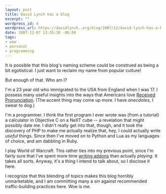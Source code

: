 ```yaml
--- 
layout: post
title: David Lynch has a blog
excerpt: ""
wordpress_id: 4
wordpress_url: https://davidlynch..org/blog/2007/12/david-lynch-has-a-blog/
date: 2007-12-07 13:35:30 -06:00
tags: 
- wow
- personal
- programming
---
```

It is possible that this blog's naming scheme could be construed as being a bit egotistical. I just want to reclaim my name from popular culture!

But enough of that. Who am I?

I'm a 23 year old who immigrated to the USA from England when I was 17. I possess many useful insights into the ways that Americans love [Received Pronunciation](http://en.wikipedia.org/wiki/Received_Pronunciation). (The accent thing may come up more. I have *anecdotes*, I swear to dog.)

I'm a programmer. I think the first program I ever wrote was (from a tutorial) a calculator in Objective C on a NeXT cube -- a revelation that might possibly date me. I didn't really get into that, though, and it took the discovery of PHP to make me actually realize that, hey, I could actually write *useful* things. Since then I've moved on to Python and Lua as my languages of choice, and am dabbling in Ruby.

I play World of Warcraft. This rather ties into my previous point, since I'm fairly sure that I've spent more time [writing addons](/projects/wow/) than actually *playing*. It takes all sorts. Anyway, it's a thing I intend to talk about, so I disclose it here.

I recognize that this blending of topics makes this blog horribly unmarketable, and I am committing many a sin against recommended traffic-building practices here. Woe is me.
